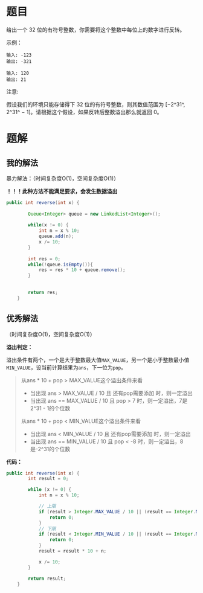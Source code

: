 # 题目

给出一个 32 位的有符号整数，你需要将这个整数中每位上的数字进行反转。



示例：

```
输入: -123
输出: -321

输入: 120
输出: 21
```



注意:

假设我们的环境只能存储得下 32 位的有符号整数，则其数值范围为 [−2^31^,  2^31^ − 1]。请根据这个假设，如果反转后整数溢出那么就返回 0。



# 题解

## 我的解法

暴力解法：（时间复杂度O(1)，空间复杂度O(1)）

**！！！此种方法不能满足要求，会发生数据溢出**

```java
public int reverse(int x) {
		
		Queue<Integer> queue = new LinkedList<Integer>();
		
		while(x != 0) {
			int n = x % 10;
			queue.add(n);
			x /= 10;	
		}
		
		int res = 0;
		while(!queue.isEmpty()){
			res = res * 10 + queue.remove(); 
		}
		
		
		return res;
    }
```





## 优秀解法

（时间复杂度O(1)，空间复杂度O(1)）

**溢出判定：**

溢出条件有两个，一个是大于整数最大值`MAX_VALUE`，另一个是小于整数最小值`MIN_VALUE`，设当前计算结果为`ans`，下一位为`pop`。

> 从ans * 10 + pop > MAX_VALUE这个溢出条件来看
>  -  当出现 ans > MAX_VALUE / 10 且 还有pop需要添加 时，则一定溢出
>  -  当出现 ans == MAX_VALUE / 10 且 pop > 7 时，则一定溢出，7是2^31 - 1的个位数
>
> 从ans * 10 + pop < MIN_VALUE这个溢出条件来看
>  - 当出现 ans < MIN_VALUE / 10 且 还有pop需要添加 时，则一定溢出
>  - 当出现 ans == MIN_VALUE / 10 且 pop < -8 时，则一定溢出，8是-2^31的个位数



**代码：**

```java
public int reverse(int x) {
        int result = 0;

		while (x != 0) {
			int n = x % 10;

			// 上限
			if (result > Integer.MAX_VALUE / 10 || (result == Integer.MAX_VALUE / 10 && n > 7)) {
				return 0;
			}
			// 下限
			if (result < Integer.MIN_VALUE / 10 || (result == Integer.MIN_VALUE / 10 && n < -8)) {
				return 0;
			}
			result = result * 10 + n;

			x /= 10;
		}

		return result;
    }
```













